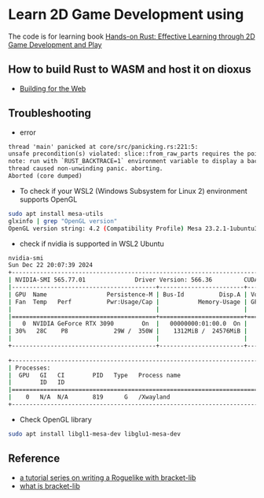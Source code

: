 # Learn 2D Game Development using 

The code is for learning book [Hands-on Rust: Effective Learning through 2D Game Development and Play](https://www.amazon.com/Hands-Rust-Effective-Learning-Development/dp/1680508164/ref=sr_1_1?crid=2K901CIU44UF5&dib=eyJ2IjoiMSJ9.l5pYSg82qxIs117kCsqdGtfpv6FgUnFVrylqhNFZO7FbJVSQ_-avvM83Pl2zK0kasBM9CkZc-y701bPq8aMmkScIwUeOCM7ej9KZG4vTvcrYGJ08EJ5B0ior06AjRUVFKBR8AGiIYM79reS3W99pIXfh1uVNxHXzu1lo5Syp5hIRDFVi7EsmrV8Dz5n4FHDdBCmdUgKd79xHAuLnuAIXDiTPOo4tY95ZA8FmbZQXTeM.5w4hv-wbq7H8uGWNaig-zkvsVcvoU60yHxBW3cyuE8A&dib_tag=se&keywords=rust+game+development&qid=1734866503&sprefix=rust+game+developme%2Caps%2C404&sr=8-1)

## How to build Rust to WASM and host it on dioxus

- [Building for the Web](https://bfnightly.bracketproductions.com/rustbook/webbuild.html)

## Troubleshooting 

- error 

```txt 
thread 'main' panicked at core/src/panicking.rs:221:5:
unsafe precondition(s) violated: slice::from_raw_parts requires the pointer to be aligned and non-null, and the total size of the slice not to exceed `isize::MAX`
note: run with `RUST_BACKTRACE=1` environment variable to display a backtrace
thread caused non-unwinding panic. aborting.
Aborted (core dumped)
```

- To check if your WSL2 (Windows Subsystem for Linux 2) environment supports OpenGL

```sh
sudo apt install mesa-utils
glxinfo | grep "OpenGL version"
OpenGL version string: 4.2 (Compatibility Profile) Mesa 23.2.1-1ubuntu3.1~22.04.2
```

- check if nvidia is supported in WSL2 Ubuntu 

```sh 
nvidia-smi
Sun Dec 22 20:07:39 2024       
+-----------------------------------------------------------------------------------------+
| NVIDIA-SMI 565.77.01              Driver Version: 566.36         CUDA Version: 12.7     |
|-----------------------------------------+------------------------+----------------------+
| GPU  Name                 Persistence-M | Bus-Id          Disp.A | Volatile Uncorr. ECC |
| Fan  Temp   Perf          Pwr:Usage/Cap |           Memory-Usage | GPU-Util  Compute M. |
|                                         |                        |               MIG M. |
|=========================================+========================+======================|
|   0  NVIDIA GeForce RTX 3090        On  |   00000000:01:00.0  On |                  N/A |
| 30%   28C    P8             29W /  350W |    1312MiB /  24576MiB |     13%      Default |
|                                         |                        |                  N/A |
+-----------------------------------------+------------------------+----------------------+
                                                                                         
+-----------------------------------------------------------------------------------------+
| Processes:                                                                              |
|  GPU   GI   CI        PID   Type   Process name                              GPU Memory |
|        ID   ID                                                               Usage      |
|=========================================================================================|
|    0   N/A  N/A       819      G   /Xwayland                                   N/A      |
+-----------------------------------------------------------------------------------------+
```

- Check OpenGL library 

```sh 
sudo apt install libgl1-mesa-dev libglu1-mesa-dev
```

## Reference 

- [a tutorial series on writing a Roguelike with bracket-lib](https://bfnightly.bracketproductions.com/rustbook/)
- [what is bracket-lib](https://bfnightly.bracketproductions.com/bracket-lib/what_is_it.html)